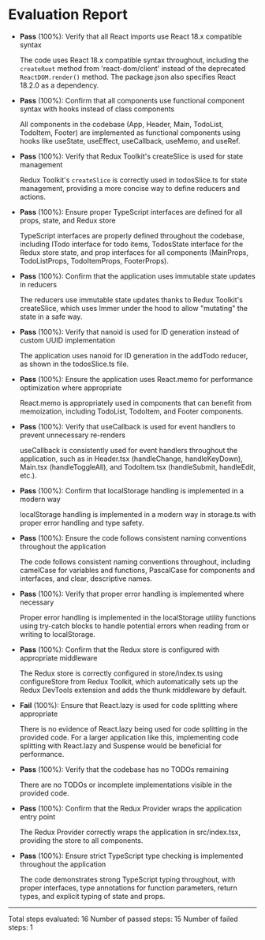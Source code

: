 # Evaluation Report

- **Pass** (100%): Verify that all React imports use React 18.x compatible syntax
  
  The code uses React 18.x compatible syntax throughout, including the `createRoot` method from 'react-dom/client' instead of the deprecated `ReactDOM.render()` method. The package.json also specifies React 18.2.0 as a dependency.

- **Pass** (100%): Confirm that all components use functional component syntax with hooks instead of class components
  
  All components in the codebase (App, Header, Main, TodoList, TodoItem, Footer) are implemented as functional components using hooks like useState, useEffect, useCallback, useMemo, and useRef.

- **Pass** (100%): Verify that Redux Toolkit's createSlice is used for state management
  
  Redux Toolkit's `createSlice` is correctly used in todosSlice.ts for state management, providing a more concise way to define reducers and actions.

- **Pass** (100%): Ensure proper TypeScript interfaces are defined for all props, state, and Redux store
  
  TypeScript interfaces are properly defined throughout the codebase, including ITodo interface for todo items, TodosState interface for the Redux store state, and prop interfaces for all components (MainProps, TodoListProps, TodoItemProps, FooterProps).

- **Pass** (100%): Confirm that the application uses immutable state updates in reducers
  
  The reducers use immutable state updates thanks to Redux Toolkit's createSlice, which uses Immer under the hood to allow "mutating" the state in a safe way.

- **Pass** (100%): Verify that nanoid is used for ID generation instead of custom UUID implementation
  
  The application uses nanoid for ID generation in the addTodo reducer, as shown in the todosSlice.ts file.

- **Pass** (100%): Ensure the application uses React.memo for performance optimization where appropriate
  
  React.memo is appropriately used in components that can benefit from memoization, including TodoList, TodoItem, and Footer components.

- **Pass** (100%): Verify that useCallback is used for event handlers to prevent unnecessary re-renders
  
  useCallback is consistently used for event handlers throughout the application, such as in Header.tsx (handleChange, handleKeyDown), Main.tsx (handleToggleAll), and TodoItem.tsx (handleSubmit, handleEdit, etc.).

- **Pass** (100%): Confirm that localStorage handling is implemented in a modern way
  
  localStorage handling is implemented in a modern way in storage.ts with proper error handling and type safety.

- **Pass** (100%): Ensure the code follows consistent naming conventions throughout the application
  
  The code follows consistent naming conventions throughout, including camelCase for variables and functions, PascalCase for components and interfaces, and clear, descriptive names.

- **Pass** (100%): Verify that proper error handling is implemented where necessary
  
  Proper error handling is implemented in the localStorage utility functions using try-catch blocks to handle potential errors when reading from or writing to localStorage.

- **Pass** (100%): Confirm that the Redux store is configured with appropriate middleware
  
  The Redux store is correctly configured in store/index.ts using configureStore from Redux Toolkit, which automatically sets up the Redux DevTools extension and adds the thunk middleware by default.

- **Fail** (100%): Ensure that React.lazy is used for code splitting where appropriate
  
  There is no evidence of React.lazy being used for code splitting in the provided code. For a larger application like this, implementing code splitting with React.lazy and Suspense would be beneficial for performance.

- **Pass** (100%): Verify that the codebase has no TODOs remaining
  
  There are no TODOs or incomplete implementations visible in the provided code.

- **Pass** (100%): Confirm that the Redux Provider wraps the application entry point
  
  The Redux Provider correctly wraps the application in src/index.tsx, providing the store to all components.

- **Pass** (100%): Ensure strict TypeScript type checking is implemented throughout the application
  
  The code demonstrates strong TypeScript typing throughout, with proper interfaces, type annotations for function parameters, return types, and explicit typing of state and props.

---

Total steps evaluated: 16
Number of passed steps: 15
Number of failed steps: 1